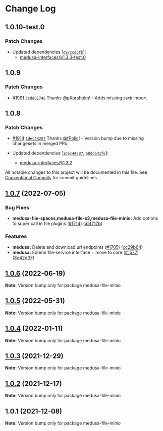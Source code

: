 # Change Log

## 1.0.10-test.0

### Patch Changes

- Updated dependencies [[`c97ccd3fb`](https://github.com/medusajs/medusa/commit/c97ccd3fb5dbe796b0e4fbf37def5bb6e8201557)]:
  - medusa-interfaces@1.3.3-test.0

## 1.0.9

### Patch Changes

- [#1991](https://github.com/medusajs/medusa/pull/1991) [`3cde81748`](https://github.com/medusajs/medusa/commit/3cde817482df6c3cc8b931be30775fb34f85058a) Thanks [@pKorsholm](https://github.com/pKorsholm)! - Adds missing `path` import

## 1.0.8

### Patch Changes

- [#1914](https://github.com/medusajs/medusa/pull/1914) [`1dec44287`](https://github.com/medusajs/medusa/commit/1dec44287df5ac69b4c5769b59f9ebef58d3da68) Thanks [@fPolic](https://github.com/fPolic)! - Version bump due to missing changesets in merged PRs

- Updated dependencies [[`1dec44287`](https://github.com/medusajs/medusa/commit/1dec44287df5ac69b4c5769b59f9ebef58d3da68), [`b8ddb31f6`](https://github.com/medusajs/medusa/commit/b8ddb31f6fe296a11d2d988276ba8e991c37fa9b)]:
  - medusa-interfaces@1.3.2

All notable changes to this project will be documented in this file.
See [Conventional Commits](https://conventionalcommits.org) for commit guidelines.

## [1.0.7](https://github.com/medusajs/medusa/compare/medusa-file-minio@1.0.6...medusa-file-minio@1.0.7) (2022-07-05)

### Bug Fixes

- **medusa-file-spaces,medusa-file-s3,medusa-file-minio:** Add options to super call in file plugins ([#1714](https://github.com/medusajs/medusa/issues/1714)) ([a5f717b](https://github.com/medusajs/medusa/commit/a5f717be5ae1954f3dbf1e7b2edb35d11088a8c8))

### Features

- **medusa:** Delete and download url endpoints ([#1705](https://github.com/medusajs/medusa/issues/1705)) ([cc29b64](https://github.com/medusajs/medusa/commit/cc29b641c9358415b46179371988e7ddc11d2664))
- **medusa:** Extend file-service interface + move to core ([#1577](https://github.com/medusajs/medusa/issues/1577)) ([8e42d37](https://github.com/medusajs/medusa/commit/8e42d37e84e80c003b9c0311117ab8a8871aa61b))

## [1.0.6](https://github.com/medusajs/medusa/compare/medusa-file-minio@1.0.4...medusa-file-minio@1.0.6) (2022-06-19)

**Note:** Version bump only for package medusa-file-minio

## [1.0.5](https://github.com/medusajs/medusa/compare/medusa-file-minio@1.0.4...medusa-file-minio@1.0.5) (2022-05-31)

**Note:** Version bump only for package medusa-file-minio

## [1.0.4](https://github.com/medusajs/medusa/compare/medusa-file-minio@1.0.3...medusa-file-minio@1.0.4) (2022-01-11)

**Note:** Version bump only for package medusa-file-minio

## [1.0.3](https://github.com/medusajs/medusa/compare/medusa-file-minio@1.0.2...medusa-file-minio@1.0.3) (2021-12-29)

**Note:** Version bump only for package medusa-file-minio

## [1.0.2](https://github.com/medusajs/medusa/compare/medusa-file-minio@1.0.1...medusa-file-minio@1.0.2) (2021-12-17)

**Note:** Version bump only for package medusa-file-minio

## 1.0.1 (2021-12-08)

**Note:** Version bump only for package medusa-file-minio
